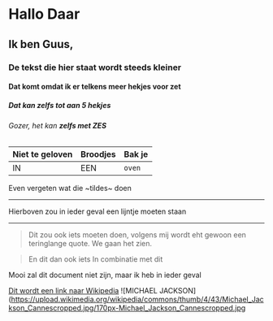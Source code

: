 # Hallo Daar
## Ik ben Guus,
### De tekst die hier staat wordt steeds kleiner
#### Dat komt omdat ik er telkens meer hekjes voor zet
##### Dat kan zelfs tot aan *5* hekjes
###### Gozer, het kan **zelfs met _ZES_**

Niet te geloven | Broodjes | Bak je
 --- | --- | ---
IN | EEN | `oven`|

Even vergeten wat die ~tildes~ doen

___

Hierboven zou in ieder geval een lijntje moeten staan

___

> Dit zou ook iets moeten doen, volgens mij wordt eht gewoon een teringlange quote. We gaan het zien.


> En dit dan ook iets
> In combinatie met dit

Mooi zal dit document niet zijn, maar ik heb in ieder geval


[Dit wordt een link naar Wikipedia](https://wikipedia.org)
![MICHAEL JACKSON](https://upload.wikimedia.org/wikipedia/commons/thumb/4/43/Michael_Jackson_Cannescropped.jpg/170px-Michael_Jackson_Cannescropped.jpg

